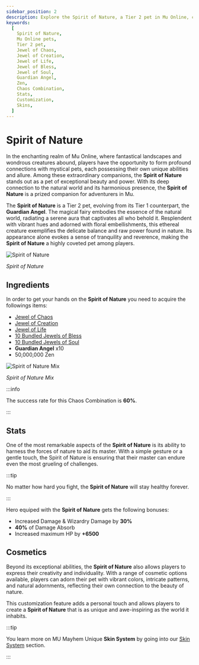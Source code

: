 ```yaml
---
sidebar_position: 2
description: Explore the Spirit of Nature, a Tier 2 pet in Mu Online, celebrated for its exceptional beauty, natural prowess, and unique abilities. Learn about its ingredients, crafting process, stats, and customization options, including skins. Unveil the Spirit of Nature's formidable buffs and bonuses, and discover its significance to Mu Online gameplay.
keywords:
  [
    Spirit of Nature,
    Mu Online pets,
    Tier 2 pet,
    Jewel of Chaos,
    Jewel of Creation,
    Jewel of Life,
    Jewel of Bless,
    Jewel of Soul,
    Guardian Angel,
    Zen,
    Chaos Combination,
    Stats,
    Customization,
    Skins,
  ]
---
```


# Spirit of Nature

In the enchanting realm of Mu Online, where fantastical landscapes and wondrous creatures abound, players have the opportunity to form profound connections with mystical pets, each possessing their own unique abilities and allure. Among these extraordinary companions, the **Spirit of Nature** stands out as a pet of exceptional beauty and power. With its deep connection to the natural world and its harmonious presence, the **Spirit of Nature** is a prized companion for adventurers in Mu.

The **Spirit of Nature** is a Tier 2 pet, evolving from its Tier 1 counterpart, the **Guardian Angel**. The magical fairy embodies the essence of the natural world, radiating a serene aura that captivates all who behold it. Resplendent with vibrant hues and adorned with floral embellishments, this ethereal creature exemplifies the delicate balance and raw power found in nature. Its appearance alone evokes a sense of tranquility and reverence, making the **Spirit of Nature** a highly coveted pet among players.

![Spirit of Nature](/img/items/pets/spirit-of-nature.jpg)

_Spirit of Nature_

## Ingredients

In order to get your hands on the **Spirit of Nature** you need to acquire the followings items:

- [Jewel of Chaos](/items/jewels/regular-jewels/jewel-of-chaos)
- [Jewel of Creation](/items/jewels/regular-jewels/jewel-of-creation)
- [Jewel of Life](/items/jewels/regular-jewels/jewel-of-life)
- [10 Bundled Jewels of Bless](/items/jewels/regular-jewels/jewel-of-bless)
- [10 Bundled Jewels of Soul](/items/jewels/regular-jewels/jewel-of-soul)
- **Guardian Angel** x10
- 50,000,000 Zen

![Spirit of Nature Mix](/img/crafting/spirit-of-nature-mix.png)

_Spirit of Nature Mix_

:::info

The success rate for this Chaos Combination is **60%**.

:::

## Stats

One of the most remarkable aspects of the **Spirit of Nature** is its ability to harness the forces of nature to aid its master. With a simple gesture or a gentle touch, the Spirit of Nature is ensuring that their master can endure even the most grueling of challenges.

:::tip

No matter how hard you fight, the **Spirit of Nature** will stay healthy forever.

:::

Hero equiped with the **Spirit of Nature** gets the following bonuses:

- Increased Damage & Wizardry Damage by **30%**
- **40%** of Damage Absorb
- Increased maximum HP by **+6500**

## Cosmetics

Beyond its exceptional abilities, the **Spirit of Nature** also allows players to express their creativity and individuality. With a range of cosmetic options available, players can adorn their pet with vibrant colors, intricate patterns, and natural adornments, reflecting their own connection to the beauty of nature.

This customization feature adds a personal touch and allows players to create a **Spirit of Nature** that is as unique and awe-inspiring as the world it inhabits.

:::tip

You learn more on MU Mayhem Unique **Skin System** by going into our [Skin System](/skin-system) section.

:::
